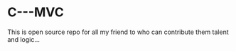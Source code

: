# C---MVC
This is open source repo for all my friend to who can contribute them talent and logic...
